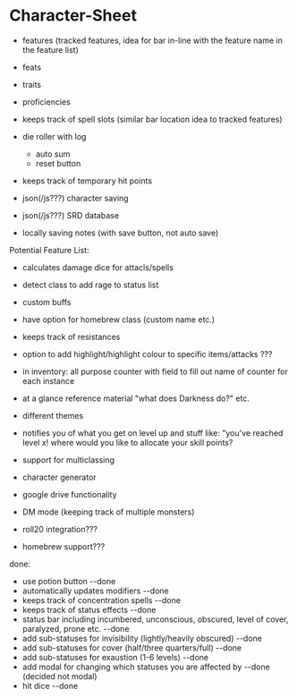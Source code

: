 # Character-Sheet


- features (tracked features, idea for bar in-line with the feature name in the feature list)
- feats
- traits
- proficiencies

- keeps track of spell slots (similar bar location idea to tracked features)

- die roller with log
    - auto sum
    - reset button

- keeps track of temporary hit points

- json(/js???) character saving
- json(/js???) SRD database

- locally saving notes (with save button, not auto save)

Potential Feature List:

- calculates damage dice for attacls/spells

- detect class to add rage to status list

- custom buffs

- have option for homebrew class (custom name etc.)

- keeps track of resistances

- option to add highlight/highlight colour to specific items/attacks  ???


- in inventory: all purpose counter with field to fill out name of counter for each instance

- at a glance reference material "what does Darkness do?" etc.


- different themes

- notifies you of what you get on level up and stuff like:
    "you've reached level x! where would you like to allocate your skill points?

- support for multiclassing

- character generator

- google drive functionality

- DM mode (keeping track of multiple monsters)

- roll20 integration???

- homebrew support???

done:

- use potion button --done
- automatically updates modifiers --done
- keeps track of concentration spells --done
- keeps track of status effects --done
- status bar including incumbered, unconscious, obscured, level of cover, paralyzed, prone etc. --done
- add sub-statuses for invisibility (lightly/heavily obscured) --done
- add sub-statuses for cover (half/three quarters/full) --done
- add sub-statuses for exaustion (1-6 levels) --done
- add modal for changing which statuses you are affected by --done (decided not modal)
- hit dice --done